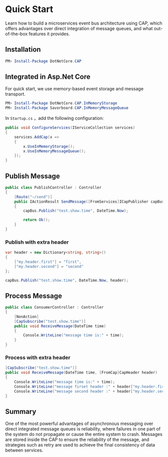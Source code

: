 # Quick Start

Learn how to build a microservices event bus architecture using CAP, which offers advantages over direct integration of message queues, and what out-of-the-box features it provides.

## Installation

```powershell
PM> Install-Package DotNetCore.CAP
```

##  Integrated in Asp.Net Core

For quick start, we use memory-based event storage and message transport.

```powershell
PM> Install-Package DotNetCore.CAP.InMemoryStorage
PM> Install-Package Savorboard.CAP.InMemoryMessageQueue
```

In `Startup.cs` ，add the following configuration:

```c#
public void ConfigureServices(IServiceCollection services)
{
    services.AddCap(x =>
    {
        x.UseInMemoryStorage();
        x.UseInMemoryMessageQueue();
    });
}
```

## Publish Message

```c#
public class PublishController : Controller
{
    [Route("~/send")]
    public IActionResult SendMessage([FromServices]ICapPublisher capBus)
    {
        capBus.Publish("test.show.time", DateTime.Now);

        return Ok();
    }
}
```

### Publish with extra header

```c#
var header = new Dictionary<string, string>()
{
    ["my.header.first"] = "first",
    ["my.header.second"] = "second"
};

capBus.Publish("test.show.time", DateTime.Now, header);

```

## Process Message

```C#
public class ConsumerController : Controller
{
    [NonAction]
    [CapSubscribe("test.show.time")]
    public void ReceiveMessage(DateTime time)
    {
        Console.WriteLine("message time is:" + time);
    }
}
```

### Process with extra header

```c#
[CapSubscribe("test.show.time")]
public void ReceiveMessage(DateTime time, [FromCap]CapHeader header)
{
    Console.WriteLine("message time is:" + time);
    Console.WriteLine("message firset header :" + header["my.header.first"]);
    Console.WriteLine("message second header :" + header["my.header.second"]);
}

```

## Summary

One of the most powerful advantages of asynchronous messaging over direct integrated message queues is reliability, where failures in one part of the system do not propagate or cause the entire system to crash. Messages are stored inside the CAP to ensure the reliability of the message, and strategies such as retry are used to achieve the final consistency of data between services.